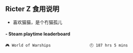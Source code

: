 ## Ricter Z 食用说明
- 喜欢猫猫，是个冇猫孤儿

<!-- steam-box start -->
#### - Steam playtime leaderboard
```text
🎮 World of Warships                 🕘 187 hrs 5 mins
```
<!-- Powered by https://github.com/YouEclipse/steam-box . -->
<!-- steam-box end -->
